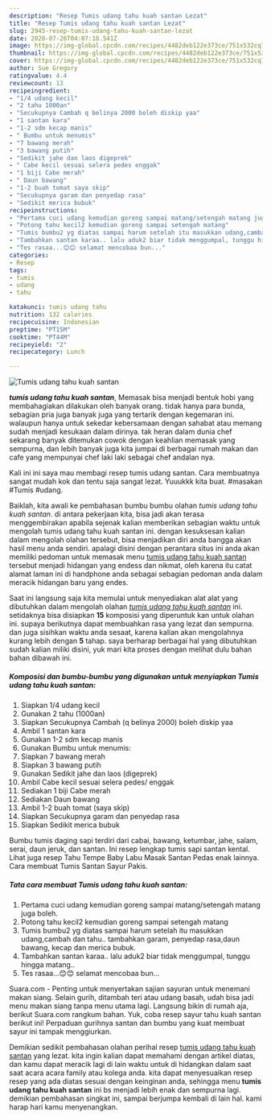 ```yaml
---
description: "Resep Tumis udang tahu kuah santan Lezat"
title: "Resep Tumis udang tahu kuah santan Lezat"
slug: 2945-resep-tumis-udang-tahu-kuah-santan-lezat
date: 2020-07-26T04:07:18.541Z
image: https://img-global.cpcdn.com/recipes/4482deb122e373ce/751x532cq70/tumis-udang-tahu-kuah-santan-foto-resep-utama.jpg
thumbnail: https://img-global.cpcdn.com/recipes/4482deb122e373ce/751x532cq70/tumis-udang-tahu-kuah-santan-foto-resep-utama.jpg
cover: https://img-global.cpcdn.com/recipes/4482deb122e373ce/751x532cq70/tumis-udang-tahu-kuah-santan-foto-resep-utama.jpg
author: Sue Gregory
ratingvalue: 4.4
reviewcount: 13
recipeingredient:
- "1/4 udang kecil"
- "2 tahu 1000an"
- "Secukupnya Cambah q belinya 2000 boleh diskip yaa"
- "1 santan kara"
- "1-2 sdm kecap manis"
- " Bumbu untuk menumis"
- "7 bawang merah"
- "3 bawang putih"
- "Sedikit jahe dan laos digeprek"
- " Cabe kecil sesuai selera pedes enggak"
- "1 biji Cabe merah"
- " Daun bawang"
- "1-2 buah tomat saya skip"
- "Secukupnya garam dan penyedap rasa"
- "Sedikit merica bubuk"
recipeinstructions:
- "Pertama cuci udang kemudian goreng sampai matang/setengah matang juga boleh."
- "Potong tahu kecil2 kemudian goreng sampai setengah matang"
- "Tumis bumbu2 yg diatas sampai harum setelah itu masukkan udang,cambah dan tahu.. tambahkan garam, penyedap rasa,daun bawang, kecap dan merica bubuk."
- "Tambahkan santan karaa.. lalu aduk2 biar tidak menggumpal, tunggu hingga matang.."
- "Tes rasaa...😊😊 selamat mencobaa bun..."
categories:
- Resep
tags:
- tumis
- udang
- tahu

katakunci: tumis udang tahu 
nutrition: 132 calories
recipecuisine: Indonesian
preptime: "PT15M"
cooktime: "PT44M"
recipeyield: "2"
recipecategory: Lunch

---
```



![Tumis udang tahu kuah santan](https://img-global.cpcdn.com/recipes/4482deb122e373ce/751x532cq70/tumis-udang-tahu-kuah-santan-foto-resep-utama.jpg)

<b><i>tumis udang tahu kuah santan</i></b>, Memasak bisa menjadi bentuk hobi yang membahagiakan dilakukan oleh banyak orang. tidak hanya para bunda, sebagian pria juga banyak juga yang tertarik dengan kegemaran ini. walaupun hanya untuk sekedar kebersamaan dengan sahabat atau memang sudah menjadi kesukaan dalam dirinya. tak heran dalam dunia chef sekarang banyak ditemukan cowok dengan keahlian memasak yang sempurna, dan lebih banyak juga kita jumpai di berbagai rumah makan dan cafe yang mempunyai chef laki laki sebagai chef andalan nya.

Kali ini ini saya mau membagi resep tumis udang santan. Cara membuatnya sangat mudah kok dan tentu saja sangat lezat. Yuuukkk kita buat. #masakan #Tumis #udang.

Baiklah, kita awali ke pembahasan bumbu bumbu olahan <i>tumis udang tahu kuah santan</i>. di antara pekerjaan kita, bisa jadi akan terasa menggembirakan apabila sejenak kalian memberikan sebagian waktu untuk mengolah tumis udang tahu kuah santan ini. dengan kesuksesan kalian dalam mengolah olahan tersebut, bisa menjadikan diri anda bangga akan hasil menu anda sendiri. apalagi disini dengan perantara situs ini anda akan memiliki pedoman untuk memasak menu <u>tumis udang tahu kuah santan</u> tersebut menjadi hidangan yang endess dan nikmat, oleh karena itu catat alamat laman ini di handphone anda sebagai sebagian pedoman anda dalam meracik hidangan baru yang endes.


Saat ini langsung saja kita memulai untuk menyediakan alat alat yang dibutuhkan dalam mengolah olahan <u><i>tumis udang tahu kuah santan</i></u> ini. setidaknya bisa disiapkan <b>15</b> komposisi yang diperuntuk kan untuk olahan ini. supaya berikutnya dapat membuahkan rasa yang lezat dan sempurna. dan juga sisihkan waktu anda sesaat, karena kalian akan mengolahnya kurang lebih dengan <b>5</b> tahap. saya berharap berbagai hal yang dibutuhkan sudah kalian miliki disini, yuk mari kita proses dengan melihat dulu bahan bahan dibawah ini.

<!--inarticleads1-->

##### Komposisi dan bumbu-bumbu yang digunakan untuk menyiapkan Tumis udang tahu kuah santan:

1. Siapkan 1/4 udang kecil
1. Gunakan 2 tahu (1000an)
1. Siapkan Secukupnya Cambah (q belinya 2000) boleh diskip yaa
1. Ambil 1 santan kara
1. Gunakan 1-2 sdm kecap manis
1. Gunakan  Bumbu untuk menumis:
1. Siapkan 7 bawang merah
1. Siapkan 3 bawang putih
1. Gunakan Sedikit jahe dan laos (digeprek)
1. Ambil  Cabe kecil sesuai selera pedes/ enggak
1. Sediakan 1 biji Cabe merah
1. Sediakan  Daun bawang
1. Ambil 1-2 buah tomat (saya skip)
1. Siapkan Secukupnya garam dan penyedap rasa
1. Siapkan Sedikit merica bubuk


Bumbu tumis daging sapi terdiri dari cabai, bawang, ketumbar, jahe, salam, serai, daun jeruk, dan santan. Ini resep lengkap tumis sapi santan kental. Lihat juga resep Tahu Tempe Baby Labu Masak Santan Pedas enak lainnya. Cara membuat Tumis Santan Sayur Pakis. 

<!--inarticleads2-->

##### Tata cara membuat Tumis udang tahu kuah santan:

1. Pertama cuci udang kemudian goreng sampai matang/setengah matang juga boleh.
1. Potong tahu kecil2 kemudian goreng sampai setengah matang
1. Tumis bumbu2 yg diatas sampai harum setelah itu masukkan udang,cambah dan tahu.. tambahkan garam, penyedap rasa,daun bawang, kecap dan merica bubuk.
1. Tambahkan santan karaa.. lalu aduk2 biar tidak menggumpal, tunggu hingga matang..
1. Tes rasaa...😊😊 selamat mencobaa bun...


Suara.com - Penting untuk menyertakan sajian sayuran untuk menemani makan siang. Selain gurih, ditambah teri atau udang basah, udah bisa jadi menu makan siang tanpa menu utama lagi. Langsung bikin di rumah aja, berikut Suara.com rangkum bahan. Yuk, coba resep sayur tahu kuah santan berikut ini! Perpaduan gurihnya santan dan bumbu yang kuat membuat sayur ini tampak menggiurkan. 

Demikian sedikit pembahasan olahan perihal resep <u>tumis udang tahu kuah santan</u> yang lezat. kita ingin kalian dapat memahami dengan artikel diatas, dan kamu dapat meracik lagi di lain waktu untuk di hidangkan dalam saat saat acara acara family atau kolega anda. kita dapat menyesuaikan resep resep yang ada diatas sesuai dengan keinginan anda, sehingga menu <b>tumis udang tahu kuah santan</b> ini bs menjadi lebih enak dan sempurna lagi. demikian pembahasan singkat ini, sampai berjumpa kembali di lain hal. kami harap hari kamu menyenangkan.

